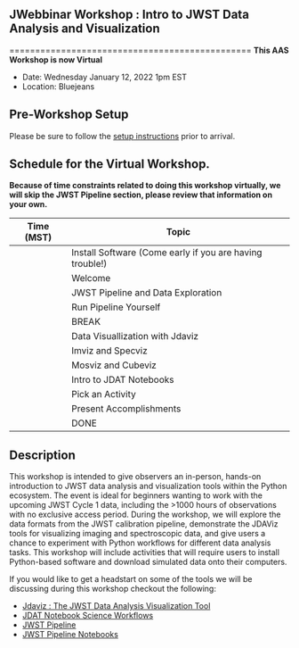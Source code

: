 ##  JWebbinar Workshop :  Intro to JWST Data Analysis and Visualization
===============================================
**This AAS Workshop is now Virtual**
* Date: Wednesday January 12, 2022 1pm EST
* Location: Bluejeans


## Pre-Workshop Setup
Please be sure to follow the [setup instructions](00_Installation/README.md) prior to arrival.


## Schedule for the Virtual Workshop.
**Because of time constraints related to doing this workshop virtually, we will skip the JWST Pipeline section, please review that information on your own.**


|Time (MST)     |Topic    |
|---------------|--------------------------------------|
|       | Install Software (Come early if you are having trouble!)|
|       | Welcome                              |
|        | JWST Pipeline and Data Exploration   |
|       | Run Pipeline Yourself                |
|      | BREAK                                |
|     | Data Visuallization with Jdaviz      |
|      | Imviz and Specviz                    |
|     | Mosviz and Cubeviz                   |
|      | Intro to JDAT Notebooks              |
|     | Pick an Activity                     |
|     | Present Accomplishments              |
|        | DONE                                 |


## Description

This workshop is intended to give observers an in-person, hands-on introduction to JWST data analysis and visualization tools within the Python ecosystem. The event is ideal for beginners wanting to work with the upcoming JWST Cycle 1 data, including the >1000 hours of observations with no exclusive access period. During the workshop, we will explore the data formats from the JWST calibration pipeline, demonstrate the JDAViz tools for visualizing imaging and spectroscopic data, and give users a chance to experiment with Python workflows for different data analysis tasks. This workshop will include activities that will require users to install Python-based software and download simulated data onto their computers.


If you would like to get a headstart on some of the tools we will be discussing during this workshop checkout the following:

* [Jdaviz : The JWST Data Analysis Visualization Tool](jdaviz.readthedocs.io)
* [JDAT Notebook Science Workflows](https://github.com/spacetelescope/jdat_notebooks)
* [JWST Pipeline](https://jwst-docs.stsci.edu/jwst-science-calibration-pipeline-overview/jwst-science-calibration-pipeline-algorithm-documentation)
* [JWST Pipeline Notebooks](https://jwst-docs.stsci.edu/jwst-science-calibration-pipeline-overview/example-jupyter-notebooks-running-the-pipeline)
